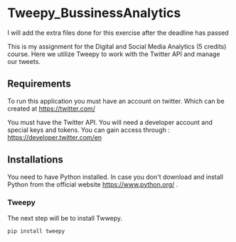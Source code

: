 # Tweepy_BussinessAnalytics

I will add the extra files done for this exercise after the deadline has passed  

This is my assignment for the Digital and Social Media Analytics (5 credits) course.
Here we utilize Tweepy to work with the Twitter API and manage our tweets.   


## Requirements
To run this application you must have an account on twitter. Which can be created at https://twitter.com/

You must have the Twitter API. You will need a developer account and special keys and tokens.
You can gain access through : https://developer.twitter.com/en

## Installations
You need to have Python installed. In case you don't download and install Python from the official website https://www.python.org/ .

### Tweepy
The next step will be to install Twwepy.

```
pip install tweepy
```
